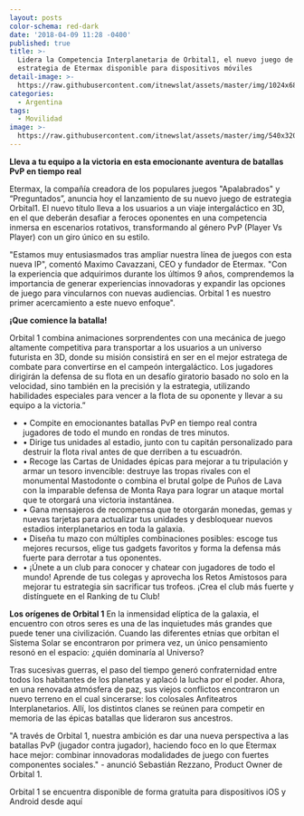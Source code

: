 ```yaml
---
layout: posts
color-schema: red-dark
date: '2018-04-09 11:28 -0400'
published: true
title: >-
  Lidera la Competencia Interplanetaria de Orbital1, el nuevo juego de
  estrategia de Etermax disponible para dispositivos móviles
detail-image: >-
  https://raw.githubusercontent.com/itnewslat/assets/master/img/1024x680/ETERMAXG.jpg
categories:
  - Argentina
tags:
  - Movilidad
image: >-
  https://raw.githubusercontent.com/itnewslat/assets/master/img/540x320/ETERMAXP.jpg
---
```


**Lleva a tu equipo a la victoria en esta emocionante aventura de batallas PvP en tiempo real**
 
Etermax, la compañía creadora de los populares  juegos "Apalabrados" y “Preguntados”, anuncia hoy el lanzamiento de su nuevo juego de estrategia Orbital1. El nuevo título lleva a los usuarios a un viaje intergaláctico en 3D, en el que deberán desafiar a feroces oponentes en una competencia inmersa en escenarios rotativos, transformando al género PvP (Player Vs Player) con un giro único en su estilo. 
 
"Estamos muy entusiasmados tras ampliar nuestra línea de juegos con esta nueva IP", comentó Maximo Cavazzani, CEO y fundador de Etermax. "Con la experiencia que adquirimos durante los últimos 9 años, comprendemos la importancia de generar experiencias innovadoras y expandir las opciones de juego para vincularnos con nuevas audiencias. Orbital 1 es nuestro primer acercamiento a este nuevo enfoque".
  
**¡Que comience la batalla!**

Orbital 1 combina animaciones sorprendentes con una mecánica de juego altamente competitiva para transportar a los usuarios a un universo futurista en 3D, donde su misión consistirá en ser en el mejor estratega de combate para convertirse en el campeón intergaláctico. Los jugadores dirigirán la defensa de su flota en un desafío giratorio basado no solo en la velocidad, sino también en la precisión y la estrategia, utilizando habilidades especiales para vencer a la flota de su oponente y llevar a su equipo a la victoria.”

- •	Compite en emocionantes batallas PvP en tiempo real contra jugadores de todo el mundo en rondas de tres minutos.
- •	Dirige tus unidades al estadio, junto con tu capitán personalizado para destruir la flota rival antes de que derriben a tu escuadrón.
- •	Recoge las Cartas de Unidades épicas para mejorar a tu tripulación y armar un tesoro invencible: destruye las tropas rivales con el monumental Mastodonte o combina el brutal golpe de Puños de Lava con la imparable defensa de Monta Raya para lograr un ataque mortal que te otorgará una victoria instantánea.
- •	Gana mensajeros de recompensa que te otorgarán monedas, gemas y nuevas tarjetas para actualizar tus unidades y desbloquear nuevos estadios interplanetarios en toda la galaxia.
- •	Diseña tu mazo con múltiples combinaciones posibles: escoge tus mejores recursos, elige tus gadgets favoritos y forma la defensa más fuerte para derrotar a tus oponentes.
- •	¡Únete a un club para conocer y chatear con jugadores de todo el mundo! Aprende de tus colegas y aprovecha los Retos Amistosos para mejorar tu estrategia sin sacrificar tus trofeos. ¡Crea el club más fuerte y distínguete en el Ranking de tu Club!
 
**Los orígenes de Orbital 1**
En la inmensidad elíptica de la galaxia, el encuentro con otros seres es una de las inquietudes más grandes que puede tener una civilización. Cuando las diferentes etnias que orbitan el Sistema Solar se encontraron por primera vez, un único pensamiento resonó en el espacio: ¿quién dominaría al Universo?

Tras sucesivas guerras, el paso del tiempo generó confraternidad entre todos los habitantes de los planetas y aplacó la lucha por el poder. Ahora, en una renovada atmósfera de paz, sus viejos conflictos encontraron un nuevo terreno en el cual sincerarse: los colosales Anfiteatros Interplanetarios. Allí, los distintos clanes se reúnen para competir en memoria de las épicas batallas que lideraron sus ancestros.

"A través de Orbital 1, nuestra ambición es dar una nueva perspectiva a las batallas PvP (jugador contra jugador), haciendo foco en lo que Etermax hace mejor: combinar innovadoras modalidades de juego con fuertes componentes sociales." - anunció Sebastián Rezzano, Product Owner de Orbital 1.

Orbital 1 se encuentra disponible de forma gratuita para dispositivos iOS y Android desde aquí